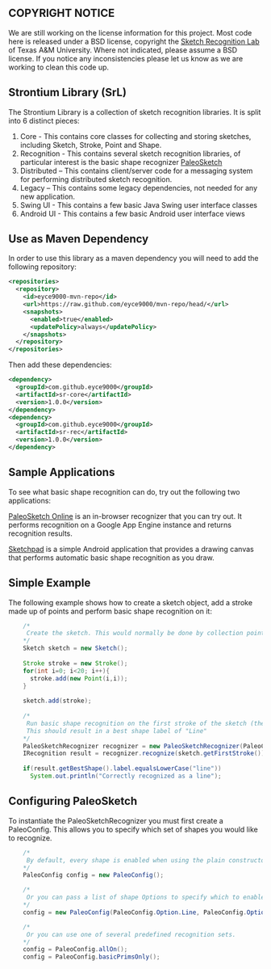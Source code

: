 COPYRIGHT NOTICE
----------
We are still working on the license information for this project. Most code here is released under a BSD license, copyright the [Sketch Recognition Lab](http://srlweb.cse.tamu.edu) of Texas A&M University.
Where not indicated, please assume a BSD license. If you notice any inconsistencies please let us know as we are working to clean this code up.


Strontium Library (SrL)
----------------------
The Strontium Library is a collection of sketch recognition libraries. It is split into 6 distinct pieces:

1. Core - This contains core classes for collecting and storing sketches, including Sketch, Stroke, Point and Shape.
2. Recognition - This contains several sketch recognition libraries, of particular interest is the basic shape recognizer [PaleoSketch](http://srlweb.cse.tamu.edu/srlng/research/project/1)
3. Distributed – This contains client/server code for a messaging system for performing distributed sketch recognition.
4. Legacy – This contains some legacy dependencies, not needed for any new application.
5. Swing UI - This contains a few basic Java Swing user interface classes
6. Android UI - This contains a few basic Android user interface views

Use as Maven Dependency
----------------------
In order to use this library as a maven dependency you will need to add the following repository:
```xml
<repositories>
  <repository>
    <id>eyce9000-mvn-repo</id>
    <url>https://raw.github.com/eyce9000/mvn-repo/head/</url>
    <snapshots>
      <enabled>true</enabled>
      <updatePolicy>always</updatePolicy>
    </snapshots>
  </repository>
</repositories>
```
Then add these dependencies:
```xml
<dependency>
  <groupId>com.github.eyce9000</groupId>
  <artifactId>sr-core</artifactId>
  <version>1.0.0</version>
</dependency>
<dependency>
  <groupId>com.github.eyce9000</groupId>
  <artifactId>sr-rec</artifactId>
  <version>1.0.0</version>
</dependency>

```

Sample Applications
------------
To see what basic shape recognition can do, try out the following two applications:

[PaleoSketch Online](http://srl-mechanix.appspot.com/) is an in-browser recognizer that you can try out. It performs recognition on a Google App Engine instance and returns recognition results.

[Sketchpad](https://github.com/eyce9000/strontium/downloads) is a simple Android application that provides a drawing canvas that performs automatic basic shape recognition as you draw.

Simple Example
-------
The following example shows how to create a sketch object, add a stroke made up of points and perform basic shape recognition on it:
```````java
	/* 
	 Create the sketch. This would normally be done by collection points from user interaction
	*/
	Sketch sketch = new Sketch();
	
	Stroke stroke = new Stroke();
	for(int i=0; i<20; i++){
	  stroke.add(new Point(i,i));
	}
	
	sketch.add(stroke);	
	
	/*
	 Run basic shape recognition on the first stroke of the sketch (the one we just created)
	 This should result in a best shape label of "Line"
	*/
	PaleoSketchRecognizer recognizer = new PaleoSketchRecognizer(PaleoConfig.allOn());
	IRecognition result = recognizer.recognize(sketch.getFirstStroke());
	
	if(result.getBestShape().label.equalsLowerCase("line"))
	  System.out.println("Correctly recognized as a line");
```````

Configuring PaleoSketch
-----------------------
To instantiate the PaleoSketchRecognizer you must first create a PaleoConfig. This allows you to specify which set of shapes you would like to recognize.

`````````java
	/*
	 By default, every shape is enabled when using the plain constructor
	*/
	PaleoConfig config = new PaleoConfig();

	/*
	 Or you can pass a list of shape Options to specify which to enable. All other shapes will be disabled.
	*/
	config = new PaleoConfig(PaleoConfig.Option.Line, PaleoConfig.Option.Circle, PaleoConfig.Option.Polyline);

	/*
	 Or you can use one of several predefined recognition sets.
	*/
	config = PaleoConfig.allOn();
	config = PaleoConfig.basicPrimsOnly();
`````````

